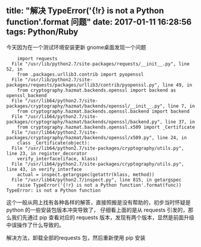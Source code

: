 title: "解决 TypeError('{!r} is not a Python function'.format 问题"
date: 2017-01-11 16:28:56
tags: Python/Ruby
---

今天因为在一个测试环境安装更新 gnome桌面发现一个问题

```
    import requests
  File "/usr/lib/python2.7/site-packages/requests/__init__.py", line 52, in 
    from .packages.urllib3.contrib import pyopenssl
  File "/usr/lib/python2.7/site-packages/requests/packages/urllib3/contrib/pyopenssl.py", line 49, in 
    from cryptography.hazmat.backends.openssl import backend as openssl_backend
  File "/usr/lib64/python2.7/site-packages/cryptography/hazmat/backends/openssl/__init__.py", line 7, in 
    from cryptography.hazmat.backends.openssl.backend import backend
  File "/usr/lib64/python2.7/site-packages/cryptography/hazmat/backends/openssl/backend.py", line 37, in 
    from cryptography.hazmat.backends.openssl.x509 import _Certificate
  File "/usr/lib64/python2.7/site-packages/cryptography/hazmat/backends/openssl/x509.py", line 24, in 
    class _Certificate(object):
  File "/usr/lib64/python2.7/site-packages/cryptography/utils.py", line 23, in register_decorator
    verify_interface(iface, klass)
  File "/usr/lib64/python2.7/site-packages/cryptography/utils.py", line 43, in verify_interface
    actual = inspect.getargspec(getattr(klass, method))
  File "/usr/lib64/python2.7/inspect.py", line 815, in getargspec
    raise TypeError('{!r} is not a Python function'.format(func))
TypeError: is not a Python function
```

这个一般从网上找有各种各样的解答，直接照搬是没有帮助的，初步当时怀疑是python 的一些安装包版本冲突导致了，
仔细看上面的是从 requests 引发的，那么我们先通过 pip 查看对应的 requests 版本，发现有两个版本，显然是前面升级中误操作了什么导致的。

解决方法，卸载全部的requests 包，然后重新使用 pip 安装
	
